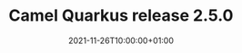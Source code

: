 ---
url: "/releases/q-2.5.0/"
date: 2021-11-26T10:00:00+01:00
type: release-note
version: "2.5.0"
title: "Camel Quarkus release 2.5.0"
preview: ""
changelog: ""
category: "camel-quarkus"
milestone: 21
jdk: [11]
---